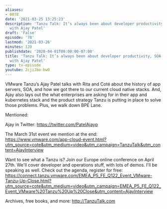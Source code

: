 ```yaml
---
aliases:
- 0078
date: '2021-03-25 13:25:23'
description: 'Tanzu Talk: It’s always been about developer productivity, SOA to DevSecOps,
  with Ajay Patel'
draft: 'False'
episode: '78'
lastmod: '2021-03-26'
minutes: 120
publishdate: '2020-04-01T00:00:00-07:00'
title: 'Tanzu Talk: It’s always been about developer productivity, SOA to DevSecOps,
  with Ajay Patel'
type: tv-episode
youtube: 2cjiJbo-bw0
---
```


VMware Tanzu’s Ajay Patel talks with Rita and Coté about the history of app servers, SOA, and how we got there to our current cloud native stacks. And, Ajay also lays out the what enterprises are asking for in their app and kubernetes stack and the product strategy Tanzu is putting in place to solve those problems. Plus, we walk down BPE Lane.

Mentioned:

Ajay in Twitter: https://twitter.com/PatelAjayp

The March 31st event we mention at the end:
https://www.vmware.com/app-cloud-event.html?utm_source=cote&utm_medium=video&utm_campaign=TanzuTalk&utm_content=AjayInterview

Want to see what a Tanzu is? Join our Europe online conference on April 27th. We'll cover developer and operations stuff, with lots of demos. I'll be speaking  as well. Check out the agenda, register for free: https://connect.tanzu.vmware.com/EMEA_P5_FE_Q122_Event_VMware-Tanzu-Up-Close.html?utm_source=cote&utm_medium=video&utm_campaign=EMEA_P5_FE_Q122_Event_VMware%20Tanzu%20Up%20Close&utm_content=AjayInterview

Archives, free books, and more: http://TanzuTalk.com